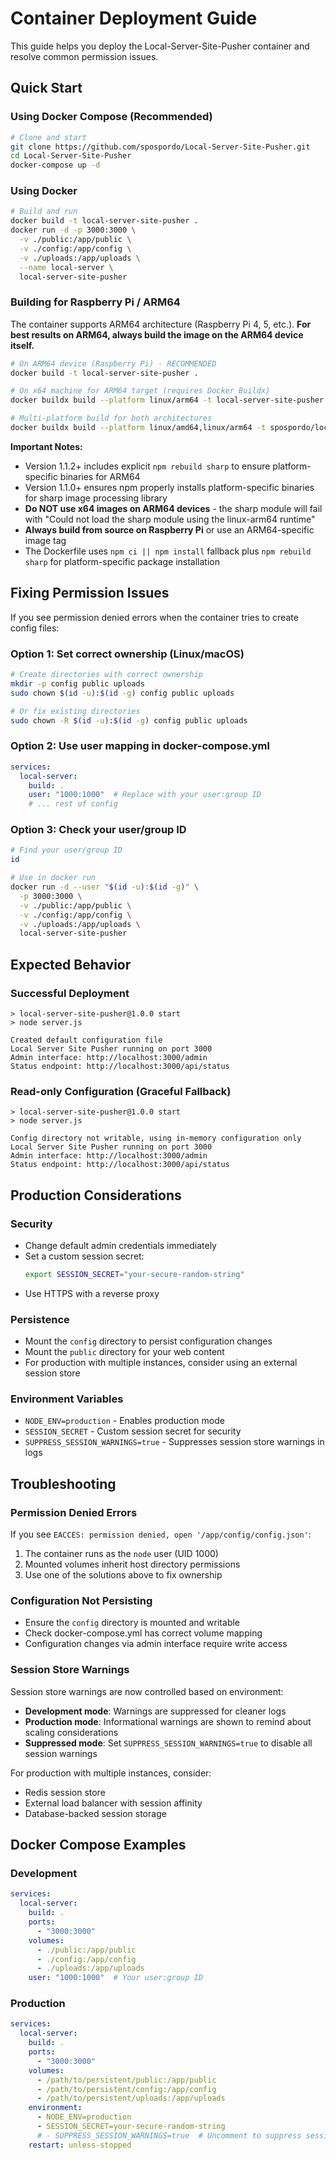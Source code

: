 # Container Deployment Guide

This guide helps you deploy the Local-Server-Site-Pusher container and resolve common permission issues.

## Quick Start

### Using Docker Compose (Recommended)

```bash
# Clone and start
git clone https://github.com/spospordo/Local-Server-Site-Pusher.git
cd Local-Server-Site-Pusher
docker-compose up -d
```

### Using Docker

```bash
# Build and run
docker build -t local-server-site-pusher .
docker run -d -p 3000:3000 \
  -v ./public:/app/public \
  -v ./config:/app/config \
  -v ./uploads:/app/uploads \
  --name local-server \
  local-server-site-pusher
```

### Building for Raspberry Pi / ARM64

The container supports ARM64 architecture (Raspberry Pi 4, 5, etc.). **For best results on ARM64, always build the image on the ARM64 device itself.**

```bash
# On ARM64 device (Raspberry Pi) - RECOMMENDED
docker build -t local-server-site-pusher .

# On x64 machine for ARM64 target (requires Docker Buildx)
docker buildx build --platform linux/arm64 -t local-server-site-pusher:arm64 .

# Multi-platform build for both architectures
docker buildx build --platform linux/amd64,linux/arm64 -t spospordo/local-server-site-pusher:latest --push .
```

**Important Notes:**
- Version 1.1.2+ includes explicit `npm rebuild sharp` to ensure platform-specific binaries for ARM64
- Version 1.1.0+ ensures npm properly installs platform-specific binaries for sharp image processing library
- **Do NOT use x64 images on ARM64 devices** - the sharp module will fail with "Could not load the sharp module using the linux-arm64 runtime"
- **Always build from source on Raspberry Pi** or use an ARM64-specific image tag
- The Dockerfile uses `npm ci || npm install` fallback plus `npm rebuild sharp` for platform-specific package installation

## Fixing Permission Issues

If you see permission denied errors when the container tries to create config files:

### Option 1: Set correct ownership (Linux/macOS)
```bash
# Create directories with correct ownership
mkdir -p config public uploads
sudo chown $(id -u):$(id -g) config public uploads

# Or fix existing directories
sudo chown -R $(id -u):$(id -g) config public uploads
```

### Option 2: Use user mapping in docker-compose.yml
```yaml
services:
  local-server:
    build: .
    user: "1000:1000"  # Replace with your user:group ID
    # ... rest of config
```

### Option 3: Check your user/group ID
```bash
# Find your user/group ID
id

# Use in docker run
docker run -d --user "$(id -u):$(id -g)" \
  -p 3000:3000 \
  -v ./public:/app/public \
  -v ./config:/app/config \
  -v ./uploads:/app/uploads \
  local-server-site-pusher
```

## Expected Behavior

### Successful Deployment
```
> local-server-site-pusher@1.0.0 start
> node server.js

Created default configuration file
Local Server Site Pusher running on port 3000
Admin interface: http://localhost:3000/admin
Status endpoint: http://localhost:3000/api/status
```

### Read-only Configuration (Graceful Fallback)
```
> local-server-site-pusher@1.0.0 start
> node server.js

Config directory not writable, using in-memory configuration only
Local Server Site Pusher running on port 3000
Admin interface: http://localhost:3000/admin
Status endpoint: http://localhost:3000/api/status
```

## Production Considerations

### Security
- Change default admin credentials immediately
- Set a custom session secret:
  ```bash
  export SESSION_SECRET="your-secure-random-string"
  ```
- Use HTTPS with a reverse proxy

### Persistence
- Mount the `config` directory to persist configuration changes
- Mount the `public` directory for your web content
- For production with multiple instances, consider using an external session store

### Environment Variables
- `NODE_ENV=production` - Enables production mode
- `SESSION_SECRET` - Custom session secret for security
- `SUPPRESS_SESSION_WARNINGS=true` - Suppresses session store warnings in logs

## Troubleshooting

### Permission Denied Errors
If you see `EACCES: permission denied, open '/app/config/config.json'`:

1. The container runs as the `node` user (UID 1000)
2. Mounted volumes inherit host directory permissions
3. Use one of the solutions above to fix ownership

### Configuration Not Persisting
- Ensure the `config` directory is mounted and writable
- Check docker-compose.yml has correct volume mapping
- Configuration changes via admin interface require write access

### Session Store Warnings
Session store warnings are now controlled based on environment:
- **Development mode**: Warnings are suppressed for cleaner logs
- **Production mode**: Informational warnings are shown to remind about scaling considerations
- **Suppressed mode**: Set `SUPPRESS_SESSION_WARNINGS=true` to disable all session warnings

For production with multiple instances, consider:
- Redis session store
- External load balancer with session affinity
- Database-backed session storage

## Docker Compose Examples

### Development
```yaml
services:
  local-server:
    build: .
    ports:
      - "3000:3000"
    volumes:
      - ./public:/app/public
      - ./config:/app/config
      - ./uploads:/app/uploads
    user: "1000:1000"  # Your user:group ID
```

### Production
```yaml
services:
  local-server:
    build: .
    ports:
      - "3000:3000"
    volumes:
      - /path/to/persistent/public:/app/public
      - /path/to/persistent/config:/app/config
      - /path/to/persistent/uploads:/app/uploads
    environment:
      - NODE_ENV=production
      - SESSION_SECRET=your-secure-random-string
      # - SUPPRESS_SESSION_WARNINGS=true  # Uncomment to suppress session warnings
    restart: unless-stopped
```